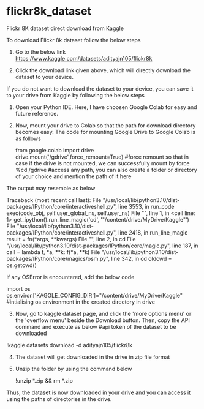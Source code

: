 # flickr8k_dataset
Flickr 8K dataset direct download from Kaggle

To download Flickr 8k dataset follow the below steps
1. Go to the below link
   https://www.kaggle.com/datasets/adityajn105/flickr8k

2. Click the download link given above, which will directly download the dataset to your device.

If you do not want to download the dataset to your device, you can save it to your drive from Kaggle by following the below steps
1. Open your Python IDE. Here, I have choosen Google Colab for easy and future reference.
2. Now, mount your drive to Colab so that the path for download directory becomes easy. The code for mounting Google Drive to Google Colab is as follows

   from google.colab import drive
   drive.mount('/gdrive',force_remount=True)  #force remount so that in case if the drive is not mounted, we can successfully mount by force
   %cd /gdrive   #access any path, you can also create a folder or directory of your choice and mention the path of it here

The output may resemble as below

Traceback (most recent call last):
  File "/usr/local/lib/python3.10/dist-packages/IPython/core/interactiveshell.py", line 3553, in run_code
    exec(code_obj, self.user_global_ns, self.user_ns)
  File "<ipython-input-9-830c3a1798b1>", line 1, in <cell line: 1>
    get_ipython().run_line_magic('cd', '"/content/drive/MyDrive/Kaggle"')
  File "/usr/local/lib/python3.10/dist-packages/IPython/core/interactiveshell.py", line 2418, in run_line_magic
    result = fn(*args, **kwargs)
  File "<decorator-gen-85>", line 2, in cd
  File "/usr/local/lib/python3.10/dist-packages/IPython/core/magic.py", line 187, in <lambda>
    call = lambda f, *a, **k: f(*a, **k)
  File "/usr/local/lib/python3.10/dist-packages/IPython/core/magics/osm.py", line 342, in cd
    oldcwd = os.getcwd()

  If any OSError is encountered, add the below code

  import os
  os.environ['KAGGLE_CONFIG_DIR']="/content/drive/MyDrive/Kaggle"   #intialising os environment in the created directory in drive

3. Now, go to kaggle dataset page, and click the 'more options menu' or the 'overflow menu' beside the Download button. Then, copy the API command and execute as below
   #api token of the dataset to be downloaded

  !kaggle datasets download -d adityajn105/flickr8k 

4. The dataset will get downloaded in the drive in zip file format
5. Unzip the folder by using the command below

   !unzip \*.zip  && rm *.zip

Thus, the dataset is now downloaded in your drive and you can access it using the paths of directories in the drive.


